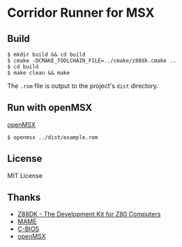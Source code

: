 # Corridor Runner for MSX

## Build

```
$ mkdir build && cd build
$ cmake -DCMAKE_TOOLCHAIN_FILE=../cmake/z88dk.cmake ..
$ cd build
$ make clean && make
```
The `.rom` file is output to the project's `dist` directory.  

## Run with openMSX


[openMSX](https://openmsx.org/)

```
$ openmsx ../dist/example.rom
```

## License

MIT License

## Thanks

- [Z88DK - The Development Kit for Z80 Computers](https://github.com/z88dk/z88dk)
- [MAME](https://www.mamedev.org/)
- [C-BIOS](http://cbios.sourceforge.net/)
- [openMSX](https://openmsx.org/)
